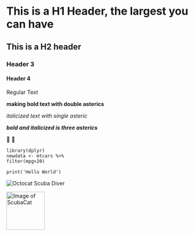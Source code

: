 # This is a H1 Header, the largest you can have 
## This is a H2 header
### Header 3
#### Header 4
Regular Text

**making bold text with double asterics**

*italicized text with single asteric*

***bold and italicized is three asterics***

🐡 🦈

```
library(dplyr)
newdata <- mtcars %>%
filter(mpg>20)

print('Hello World')
```

![Octocat Scuba Diver](https://octodex.github.com/images/scubatocat.png)
<!---Different sized image and comment --->
<img src="https://octodex.github.com/images/scubatocat.png" alt="Image of ScubaCat" width="100" height="100">
